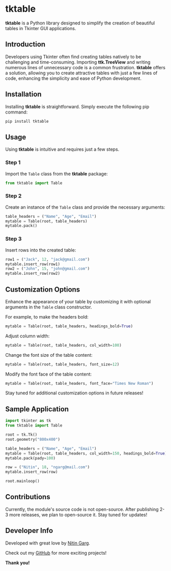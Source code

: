 # tktable

**tktable** is a Python library designed to simplify the creation of beautiful tables in Tkinter GUI applications.

## Introduction

Developers using Tkinter often find creating tables natively to be challenging and time-consuming. Importing **ttk.TreeView** and writing numerous lines of unnecessary code is a common frustration. **tktable** offers a solution, allowing you to create attractive tables with just a few lines of code, enhancing the simplicity and ease of Python development.

## Installation

Installing **tktable** is straightforward. Simply execute the following pip command:

```bash
pip install tktable
```

## Usage

Using **tktable** is intuitive and requires just a few steps.

### Step 1

Import the `Table` class from the **tktable** package:

```python
from tktable import Table 
```

### Step 2

Create an instance of the `Table` class and provide the necessary arguments:

```python
table_headers = ("Name", "Age", "Email")
mytable = Table(root, table_headers)
mytable.pack() 
```

### Step 3

Insert rows into the created table:

```python
row1 = ("Jack", 12, "jack@gmail.com")
mytable.insert_row(row1)
row2 = ("John", 15, "john@gmail.com")
mytable.insert_row(row2) 
```

## Customization Options

Enhance the appearance of your table by customizing it with optional arguments in the `Table` class constructor.

For example, to make the headers bold:

```python
mytable = Table(root, table_headers, headings_bold=True)
```

Adjust column width:

```python
mytable = Table(root, table_headers, col_width=100)
```

Change the font size of the table content:

```python
mytable = Table(root, table_headers, font_size=12)
```

Modify the font face of the table content:

```python
mytable = Table(root, table_headers, font_face="Times New Roman")
```

Stay tuned for additional customization options in future releases!

## Sample Application

```python
import tkinter as tk
from tktable import Table

root = tk.Tk()
root.geometry("800x400")

table_headers = ("Name", "Age", "Email")
mytable = Table(root, table_headers, col_width=150, headings_bold=True)
mytable.pack(pady=100)

row = ("Nitin", 18, "ngarg@mail.com")
mytable.insert_row(row)

root.mainloop()
```

## Contributions

Currently, the module's source code is not open-source. After publishing 2-3 more releases, we plan to open-source it. Stay tuned for updates!

## Developer Info

Developed with great love by [Nitin Garg](https://nitingarg.vercel.app).

Check out my [GitHub](https://www.github.com/nitingargg) for more exciting projects!

**Thank you!**